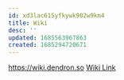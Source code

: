 ```yaml
---
id: xd3lac615yfkywk902w9km4
title: Wiki
desc: ''
updated: 1685563967863
created: 1685294720671
---
```


https://wiki.dendron.so
[Wiki Link](https://wiki.dendron.so/notes/90mrtp10ucyyvt60qekuj4y/#getting-started)